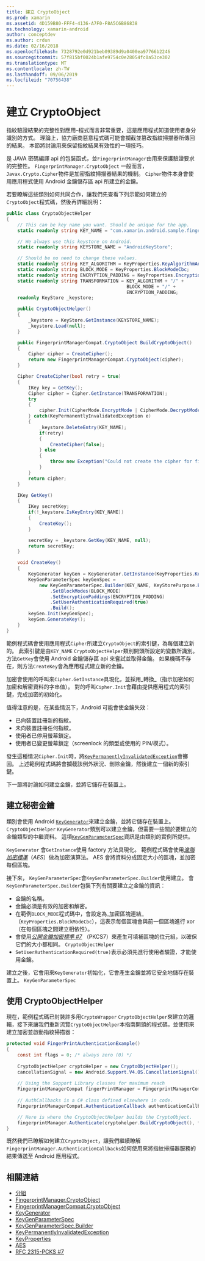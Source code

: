 ```yaml
---
title: 建立 CryptoObject
ms.prod: xamarin
ms.assetid: 4D159B80-FFF4-4136-A7F0-F8A5C6B86838
ms.technology: xamarin-android
author: conceptdev
ms.author: crdun
ms.date: 02/16/2018
ms.openlocfilehash: 7328792e0d921beb09389d9a0400ea97766b2246
ms.sourcegitcommit: 57f815bf0024b1afe9754c0e28054fc0a53ce302
ms.translationtype: MT
ms.contentlocale: zh-TW
ms.lasthandoff: 09/06/2019
ms.locfileid: "70756438"
---
```

# <a name="creating-a-cryptoobject"></a>建立 CryptoObject

指紋驗證結果的完整性對應用&ndash;程式而言非常重要，這是應用程式知道使用者身分識別的方式。 理論上，協力廠商惡意程式碼可能會攔截並篡改指紋掃描器所傳回的結果。 本節將討論用來保留指紋結果有效性的一項技巧。 

是 JAVA 密碼編譯 api 的包裝函式，並`FingerprintManager`由用來保護驗證要求的完整性。 `FingerprintManager.CryptoObject` 一般而言， `Javax.Crypto.Cipher`物件是加密指紋掃描器結果的機制。 `Cipher`物件本身會使用應用程式使用 Android 金鑰儲存區 api 所建立的金鑰。

若要瞭解這些類別如何共同合作，讓我們先查看下列示範如何建立的`CryptoObject`程式碼，然後再詳細說明：

```csharp
public class CryptoObjectHelper
{
    // This can be key name you want. Should be unique for the app.
    static readonly string KEY_NAME = "com.xamarin.android.sample.fingerprint_authentication_key";

    // We always use this keystore on Android.
    static readonly string KEYSTORE_NAME = "AndroidKeyStore";

    // Should be no need to change these values.
    static readonly string KEY_ALGORITHM = KeyProperties.KeyAlgorithmAes;
    static readonly string BLOCK_MODE = KeyProperties.BlockModeCbc;
    static readonly string ENCRYPTION_PADDING = KeyProperties.EncryptionPaddingPkcs7;
    static readonly string TRANSFORMATION = KEY_ALGORITHM + "/" +
                                            BLOCK_MODE + "/" +
                                            ENCRYPTION_PADDING;
    readonly KeyStore _keystore;

    public CryptoObjectHelper()
    {
        _keystore = KeyStore.GetInstance(KEYSTORE_NAME);
        _keystore.Load(null);
    }

    public FingerprintManagerCompat.CryptoObject BuildCryptoObject()
    {
        Cipher cipher = CreateCipher();
        return new FingerprintManagerCompat.CryptoObject(cipher);
    }

    Cipher CreateCipher(bool retry = true)
    {
        IKey key = GetKey();
        Cipher cipher = Cipher.GetInstance(TRANSFORMATION);
        try
        {
            cipher.Init(CipherMode.EncryptMode | CipherMode.DecryptMode, key);
        } catch(KeyPermanentlyInvalidatedException e)
        {
            _keystore.DeleteEntry(KEY_NAME);
            if(retry)
            {
                CreateCipher(false);
            } else
            {
                throw new Exception("Could not create the cipher for fingerprint authentication.", e);
            }
        }
        return cipher;
    }

    IKey GetKey()
    {
        IKey secretKey;
        if(!_keystore.IsKeyEntry(KEY_NAME))
        {
            CreateKey();
        }

        secretKey = _keystore.GetKey(KEY_NAME, null);
        return secretKey;
    }

    void CreateKey()
    {
        KeyGenerator keyGen = KeyGenerator.GetInstance(KeyProperties.KeyAlgorithmAes, KEYSTORE_NAME);
        KeyGenParameterSpec keyGenSpec =
            new KeyGenParameterSpec.Builder(KEY_NAME, KeyStorePurpose.Encrypt | KeyStorePurpose.Decrypt)
                .SetBlockModes(BLOCK_MODE)
                .SetEncryptionPaddings(ENCRYPTION_PADDING)
                .SetUserAuthenticationRequired(true)
                .Build();
        keyGen.Init(keyGenSpec);
        keyGen.GenerateKey();
    }
}
```

範例程式碼會使用應用程式`Cipher`所建立`CryptoObject`的索引鍵，為每個建立新的。 此索引鍵是由`KEY_NAME` `CryptoObjectHelper`類別開頭所設定的變數所識別。 方法`GetKey`會使用 Android 金鑰儲存區 api 來嘗試並取得金鑰。 如果機碼不存在，則方法`CreateKey`會為應用程式建立新的金鑰。

加密會使用的呼叫來`Cipher.GetInstance`具現化，並採用_轉換_（指示加密如何加密和解密資料的字串值）。 對的呼叫`Cipher.Init`會藉由提供應用程式的索引鍵，完成加密的初始化。 

值得注意的是，在某些情況下，Android 可能會使金鑰失效： 

- 已向裝置註冊新的指紋。
- 未向裝置註冊任何指紋。
- 使用者已停用螢幕鎖定。
- 使用者已變更螢幕鎖定（screenlock 的類型或使用的 PIN/模式）。

發生這種情況`Cipher.Init`時，將[`KeyPermanentlyInvalidatedException`](https://developer.android.com/reference/android/security/keystore/KeyPermanentlyInvalidatedException.html)會擲回。 上述範例程式碼將會攔截該例外狀況、刪除金鑰，然後建立一個新的索引鍵。

下一節將討論如何建立金鑰，並將它儲存在裝置上。

## <a name="creating-a-secret-key"></a>建立秘密金鑰

類別會使用 Android [`KeyGenerator`](xref:Javax.Crypto.KeyGenerator)來建立金鑰，並將它儲存在裝置上。 `CryptoObjectHelper` `KeyGenerator`類別可以建立金鑰，但需要一些關於要建立的金鑰類型的中繼資料。 這項[`KeyGenParameterSpec`](https://developer.android.com/reference/android/security/keystore/KeyGenParameterSpec.html)資訊是由類別的實例所提供。 

`KeyGenerator` 會`GetInstance`使用 factory 方法具現化。 範例程式碼會使用[_進階加密標準_](https://en.wikipedia.org/wiki/Advanced_Encryption_Standard)（_AES_）做為加密演算法。 AES 會將資料分成固定大小的區塊，並加密每個區塊。

接下來， `KeyGenParameterSpec`會`KeyGenParameterSpec.Builder`使用建立。 會`KeyGenParameterSpec.Builder`包裝下列有關要建立之金鑰的資訊：

- 金鑰的名稱。
- 金鑰必須是有效的加密和解密。
- 在範例`BLOCK_MODE`程式碼中，會設定為_加密區塊連結_（`KeyProperties.BlockModeCbc`），這表示每個區塊會與前一個區塊進行 xor （在每個區塊之間建立相依性）。 
- 會使用[_公開金鑰加密標準 #7_](https://tools.ietf.org/html/rfc2315) （PKCS7）來產生可填補區塊的位元組，以確保它們的大小都相同。 `CryptoObjectHelper`
- `SetUserAuthenticationRequired(true)`表示必須先進行使用者驗證，才能使用金鑰。

建立之後，它會用來`KeyGenerator`初始化，它會產生金鑰並將它安全地儲存在裝置上。 `KeyGenParameterSpec` 

## <a name="using-the-cryptoobjecthelper"></a>使用 CryptoObjectHelper

現在，範例程式碼已封裝許多用`CryptoWrapper` `CryptoObjectHelper`來建立的邏輯，接下來讓我們重新流覽`CryptoObjectHelper`本指南開頭的程式碼，並使用來建立加密並啟動指紋掃描器： 

```csharp
protected void FingerPrintAuthenticationExample()
{
    const int flags = 0; /* always zero (0) */
    
    CryptoObjectHelper cryptoHelper = new CryptoObjectHelper();
    cancellationSignal = new Android.Support.V4.OS.CancellationSignal();
    
    // Using the Support Library classes for maximum reach
    FingerprintManagerCompat fingerPrintManager = FingerprintManagerCompat.From(this);
    
    // AuthCallbacks is a C# class defined elsewhere in code.
    FingerprintManagerCompat.AuthenticationCallback authenticationCallback = new MyAuthCallbackSample(this);

    // Here is where the CryptoObjectHelper builds the CryptoObject. 
    fingerprintManager.Authenticate(cryptohelper.BuildCryptoObject(), flags, cancellationSignal, authenticationCallback, null);
}
```

既然我們已瞭解如何建立`CryptoObject`，讓我們繼續瞭解`FingerprintManager.AuthenticationCallbacks`如何使用來將指紋掃描器服務的結果傳送至 Android 應用程式。

## <a name="related-links"></a>相關連結

- [分組](xref:Javax.Crypto.Cipher)
- [FingerprintManager.CryptoObject](https://developer.android.com/reference/android/hardware/fingerprint/FingerprintManager.CryptoObject.html)
- [FingerprintManagerCompat.CryptoObject](https://developer.android.com/reference/android/support/v4/hardware/fingerprint/FingerprintManagerCompat.CryptoObject.html)
- [KeyGenerator](xref:Javax.Crypto.KeyGenerator)
- [KeyGenParameterSpec](https://developer.android.com/reference/android/security/keystore/KeyGenParameterSpec.html)
- [KeyGenParameterSpec.Builder](https://developer.android.com/reference/android/security/keystore/KeyGenParameterSpec.Builder.html)
- [KeyPermanentlyInvalidatedException](https://developer.android.com/reference/android/security/keystore/KeyPermanentlyInvalidatedException.html)
- [KeyProperties](https://developer.android.com/reference/android/security/keystore/KeyProperties.html)
- [AES](https://en.wikipedia.org/wiki/Advanced_Encryption_Standard)
- [RFC 2315-PCKS #7](https://tools.ietf.org/html/rfc2315)
